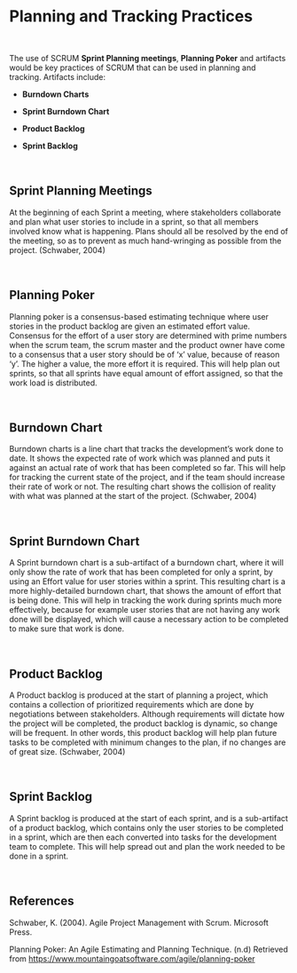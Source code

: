 Planning and Tracking Practices
===============================

 

The use of SCRUM **Sprint Planning meetings**, **Planning Poker** and artifacts
would be key practices of SCRUM that can be used in planning and tracking.
Artifacts include:

-   **Burndown Charts**

-   **Sprint Burndown Chart**

-   **Product Backlog**

-   **Sprint Backlog**

 

Sprint Planning Meetings
------------------------

At the beginning of each Sprint a meeting, where stakeholders collaborate and
plan what user stories to include in a sprint, so that all members involved know
what is happening. Plans should all be resolved by the end of the meeting, so as
to prevent as much hand-wringing as possible from the project. (Schwaber, 2004)

 

Planning Poker
--------------

Planning poker is a consensus-based estimating technique where user stories in
the product backlog are given an estimated effort value. Consensus for the
effort of a user story are determined with prime numbers when the scrum team,
the scrum master and the product owner have come to a consensus that a user
story should be of ‘x’ value, because of reason ‘y’. The higher a value, the
more effort it is required. This will help plan out sprints, so that all sprints
have equal amount of effort assigned, so that the work load is distributed.

 

Burndown Chart
--------------

Burndown charts is a line chart that tracks the development’s work done to date.
It shows the expected rate of work which was planned and puts it against an
actual rate of work that has been completed so far. This will help for tracking
the current state of the project, and if the team should increase their rate of
work or not. The resulting chart shows the collision of reality with what was
planned at the start of the project. (Schwaber, 2004)

 

Sprint Burndown Chart
---------------------

A Sprint burndown chart is a sub-artifact of a burndown chart, where it will
only show the rate of work that has been completed for only a sprint, by using
an Effort value for user stories within a sprint. This resulting chart is a more
highly-detailed burndown chart, that shows the amount of effort that is being
done. This will help in tracking the work during sprints much more effectively,
because for example user stories that are not having any work done will be
displayed, which will cause a necessary action to be completed to make sure that
work is done.

 

Product Backlog
---------------

A Product backlog is produced at the start of planning a project, which contains
a collection of prioritized requirements which are done by negotiations between
stakeholders. Although requirements will dictate how the project will be
completed, the product backlog is dynamic, so change will be frequent. In other
words, this product backlog will help plan future tasks to be completed with
minimum changes to the plan, if no changes are of great size. (Schwaber, 2004)

 

Sprint Backlog
--------------

A Sprint backlog is produced at the start of each sprint, and is a sub-artifact
of a product backlog, which contains only the user stories to be completed in a
sprint, which are then each converted into tasks for the development team to
complete. This will help spread out and plan the work needed to be done in a
sprint.

 

References
----------

Schwaber, K. (2004). Agile Project Management with Scrum. Microsoft Press.

Planning Poker: An Agile Estimating and Planning Technique. (n.d) Retrieved from
https://www.mountaingoatsoftware.com/agile/planning-poker
